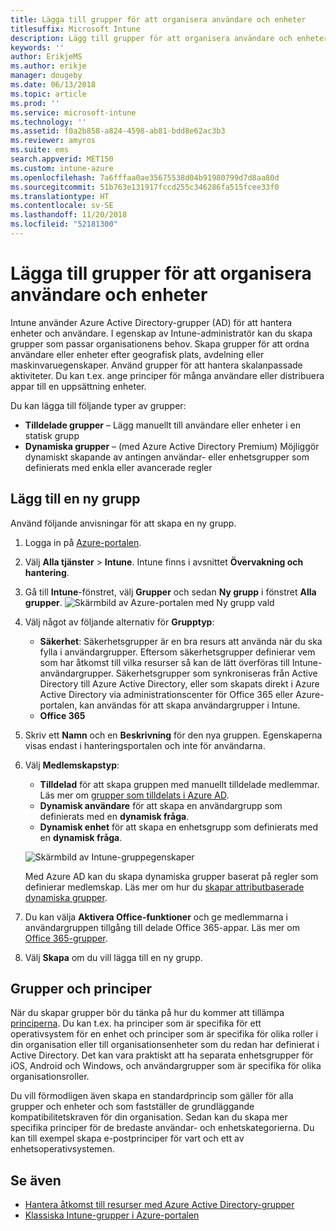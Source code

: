 ```yaml
---
title: Lägga till grupper för att organisera användare och enheter
titlesuffix: Microsoft Intune
description: Lägg till grupper för att organisera användare och enheter efter geografi, avdelning eller maskinvaruegenskaper.
keywords: ''
author: ErikjeMS
ms.author: erikje
manager: dougeby
ms.date: 06/13/2018
ms.topic: article
ms.prod: ''
ms.service: microsoft-intune
ms.technology: ''
ms.assetid: f0a2b858-a824-4598-ab81-bdd8e62ac3b3
ms.reviewer: amyros
ms.suite: ems
search.appverid: MET150
ms.custom: intune-azure
ms.openlocfilehash: 7a6fffaa0ae35675538d04b91980799d7d8aa80d
ms.sourcegitcommit: 51b763e131917fccd255c346286fa515fcee33f0
ms.translationtype: HT
ms.contentlocale: sv-SE
ms.lasthandoff: 11/20/2018
ms.locfileid: "52181300"
---
```

# <a name="add-groups-to-organize-users-and-devices"></a>Lägga till grupper för att organisera användare och enheter
Intune använder Azure Active Directory-grupper (AD) för att hantera enheter och användare. I egenskap av Intune-administratör kan du skapa grupper som passar organisationens behov. Skapa grupper för att ordna användare eller enheter efter geografisk plats, avdelning eller maskinvaruegenskaper. Använd grupper för att hantera skalanpassade aktiviteter. Du kan t.ex. ange principer för många användare eller distribuera appar till en uppsättning enheter.

Du kan lägga till följande typer av grupper:
- **Tilldelade grupper** – Lägg manuellt till användare eller enheter i en statisk grupp
- **Dynamiska grupper** – (med Azure Active Directory Premium) Möjliggör dynamiskt skapande av antingen användar- eller enhetsgrupper som definierats med enkla eller avancerade regler

## <a name="add-a-new-group"></a>Lägg till en ny grupp

Använd följande anvisningar för att skapa en ny grupp.
1. Logga in på [Azure-portalen](https://portal.azure.com).
2. Välj **Alla tjänster** > **Intune**. Intune finns i avsnittet **Övervakning och hantering**.
3. Gå till **Intune**-fönstret, välj **Grupper** och sedan **Ny grupp** i fönstret **Alla grupper**.
   ![Skärmbild av Azure-portalen med Ny grupp vald](./media/groups-add-new.png)
4. Välj något av följande alternativ för **Grupptyp**:
    - **Säkerhet**: Säkerhetsgrupper är en bra resurs att använda när du ska fylla i användargrupper. Eftersom säkerhetsgrupper definierar vem som har åtkomst till vilka resurser så kan de lätt överföras till Intune-användargrupper. Säkerhetsgrupper som synkroniseras från Active Directory till Azure Active Directory, eller som skapats direkt i Azure Active Directory via administrationscenter för Office 365 eller Azure-portalen, kan användas för att skapa användargrupper i Intune.
    - **Office 365**

5. Skriv ett **Namn** och en **Beskrivning** för den nya gruppen. Egenskaperna visas endast i hanteringsportalen och inte för användarna.

6. Välj **Medlemskapstyp**:
   - **Tilldelad** för att skapa gruppen med manuellt tilldelade medlemmar. Läs mer om [grupper som tilldelats i Azure AD](https://docs.microsoft.com/azure/active-directory/active-directory-groups-create-azure-portal).
   - **Dynamisk användare** för att skapa en användargrupp som definierats med en **dynamisk fråga**.
   - **Dynamisk enhet** för att skapa en enhetsgrupp som definierats med en **dynamisk fråga**.

   ![Skärmbild av Intune-gruppegenskaper](./media/groups-add-properties.png)

   Med Azure AD kan du skapa dynamiska grupper baserat på regler som definierar medlemskap. Läs mer om hur du [skapar attributbaserade dynamiska grupper](https://docs.microsoft.com/azure/active-directory/active-directory-groups-dynamic-membership-azure-portal).

7. Du kan välja **Aktivera Office-funktioner** och ge medlemmarna i användargruppen tillgång till delade Office 365-appar. Läs mer om [Office 365-grupper](https://support.office.com/article/Learn-about-Office-365-groups-b565caa1-5c40-40ef-9915-60fdb2d97fa2).
8. Välj **Skapa** om du vill lägga till en ny grupp.

## <a name="groups-and-policies"></a>Grupper och principer

När du skapar grupper bör du tänka på hur du kommer att tillämpa [principerna](device-compliance-get-started.md). Du kan t.ex. ha principer som är specifika för ett operativsystem för en enhet och principer som är specifika för olika roller i din organisation eller till organisationsenheter som du redan har definierat i Active Directory. Det kan vara praktiskt att ha separata enhetsgrupper för iOS, Android och Windows, och användargrupper som är specifika för olika organisationsroller.

Du vill förmodligen även skapa en standardprincip som gäller för alla grupper och enheter och som fastställer de grundläggande kompatibilitetskraven för din organisation. Sedan kan du skapa mer specifika principer för de bredaste användar- och enhetskategorierna. Du kan till exempel skapa e-postprinciper för vart och ett av enhetsoperativsystemen.



## <a name="see-also"></a>Se även
- [Hantera åtkomst till resurser med Azure Active Directory-grupper](https://docs.microsoft.com/azure/active-directory/active-directory-manage-groups)
- [Klassiska Intune-grupper i Azure-portalen](groups-get-started.md)
